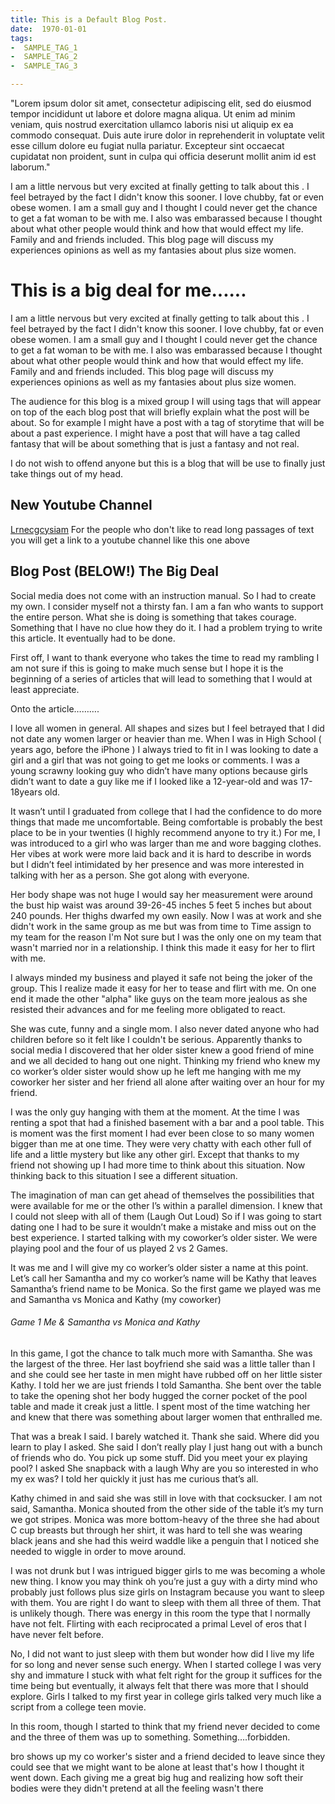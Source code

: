 ```yaml
---
title: This is a Default Blog Post.
date:  1970-01-01
tags:
-  SAMPLE_TAG_1
-  SAMPLE_TAG_2
-  SAMPLE_TAG_3

---
```

"Lorem ipsum dolor sit amet, consectetur adipiscing elit, sed do eiusmod tempor incididunt ut labore et dolore magna aliqua. Ut enim ad minim veniam, quis nostrud exercitation ullamco laboris nisi ut aliquip ex ea commodo consequat. Duis aute irure dolor in reprehenderit in voluptate velit esse cillum dolore eu fugiat nulla pariatur. Excepteur sint occaecat cupidatat non proident, sunt in culpa qui officia deserunt mollit anim id est laborum."
<!-- excerpt -->
I am a little nervous  but very excited at finally getting to talk about this .  I feel betrayed by the fact I didn't know this sooner. 
I love  chubby, fat or even  obese women. I am a small guy and I thought I could never get the chance to get a fat woman to  be with me.
I also was embarassed because I thought about what other people would think and how that would effect my life. Family and and friends included.
This blog page will discuss my experiences opinions as well as my fantasies about  plus size women.

# This is a big deal for me......

I am a little nervous  but very excited at finally getting to talk about this .  I feel betrayed by the fact I didn't know this sooner. 
I love  chubby, fat or even  obese women. I am a small guy and I thought I could never get the chance to get a fat woman to  be with me.
I also was embarassed because I thought about what other people would think and how that would effect my life. Family and and friends included.
This blog page will discuss my experiences opinions as well as my fantasies about  plus size women.

The audience for this blog is a mixed group I will  using tags that will appear on top of the each blog post that will briefly explain what the
post will be about. So for example  I might have a post with a tag of storytime that will  be about a past experience.
I might have a post that will have  a tag called fantasy that will be about something that is  just a fantasy and not real.

I do not wish to offend anyone but this is a blog that will be use to finally just take things out of my head.

## New Youtube Channel 

[Lrnecgcysiam](https://www.youtube.com/channel/UCWj9gl8w4EQJbP9KTyogCxQ)
For the people who don't like to read long passages of text you will get a link to a youtube channel like this one above

## Blog Post (BELOW!) The Big Deal

Social media does not come with an instruction manual. So I had to create my own.  I consider myself not a thirsty fan. I am a fan who wants to support the entire person. What she is doing is something that takes courage.  Something that I have no clue how they do it. I had a problem trying to write this article. It eventually had to be done.

First off,  I want to thank everyone who takes the time to read my rambling I am not sure if this is going to make much sense but I hope it is the beginning of a series of articles that will lead to something that I would at least appreciate. 

Onto the article……….

I love all  women in general. All shapes and sizes but I feel betrayed that I did not date any women larger or heavier than me. When I was in High School ( years ago, before the iPhone ) I always tried to fit in I was looking to date a girl and a girl that was not going to get me looks or comments. I was a young scrawny looking guy who didn’t have many options because girls didn’t want to date a guy like me if I looked like a 12-year-old and was 17-18years old. 

It wasn’t until I graduated from college that I had the confidence to do more things that made me uncomfortable. Being comfortable is probably the best place to be in your twenties (I highly recommend anyone to try it.)  For me, I was introduced to a girl who was larger than me and wore bagging clothes. Her vibes at work were more laid back and it is hard to describe in words but I didn’t feel intimidated by her presence and was more interested in talking with her as a person. She got along with everyone.

Her body shape was not huge I would say her measurement were around the bust hip waist was around 39-26-45 inches 5 feet 5 inches but about 240 pounds. Her thighs dwarfed my own easily. Now I was at work and she didn't work in the same group as me but was from time to
Time assign to my team for the reason I'm
Not sure but I was the only one on my team that wasn't married nor in a relationship. I think this made it easy for her to flirt with me.

I always minded my business and played it safe not being the joker of the group. This I realize made it easy for her to tease and flirt with me. On one end it made the other "alpha" like guys on the team more jealous as she resisted their advances and for me feeling more obligated to react.

She was cute, funny and a single mom. I also never dated anyone who had children before so it felt like I couldn't be serious. Apparently thanks to social media I discovered that her older sister knew a good friend of mine and we all decided to hang out one night.  Thinking my friend who knew my co worker’s older sister would show up he left me hanging with me my coworker her sister and her friend all alone after waiting over an hour for my friend.

I was the only guy hanging with them at the moment. At the time I was renting a spot that had a finished basement with a bar and a pool table. This is moment was the first moment I had ever been close to so many women bigger than me at one time. They were very chatty with each other full of life and a little mystery but like any other girl. Except that thanks to my friend not showing up I had more time to think about this situation.  Now thinking back to this situation I see a different situation. 

The imagination of man can get ahead of themselves the possibilities that were available for me or the other I’s within a parallel dimension.  I knew that I could not sleep with all of them (Laugh Out Loud) So if I was going to start dating one I had to be sure it wouldn’t make a mistake and miss out on the best experience.
I started talking with my coworker’s older sister. We were playing pool and the four of us played 2 vs 2
Games.

It was me and I will give my co worker’s older sister a name at this point. Let’s call her Samantha and my co worker’s name will be Kathy that leaves Samantha’s friend name to be Monica. So the first game we played was me and Samantha vs Monica and Kathy (my coworker)

###### Game 1 Me & Samantha vs Monica and Kathy

In this game, I got the chance to talk much more with Samantha. She was the largest of the three. Her last boyfriend she said was a little taller than I and she could see her taste in men might have rubbed off on her little sister Kathy. I told her we are just friends I told Samantha. She bent over the table to take the opening shot her body hugged the corner pocket of the pool table and made it creak just a little. I spent most of the time watching her and knew that there was something about larger women that enthralled me.

That was a break I said. I barely watched it. Thank she said. Where did you learn to play  I asked. She said I don’t really play I just hang out with a bunch of friends who do. You pick up some stuff. Did you meet your ex playing pool?  I asked She snapback with a laugh Why are you so interested in who my ex was? I told her quickly it just has me curious that’s all. 

Kathy chimed in and said she was still in love with that cocksucker. I am not said, Samantha. Monica shouted from the other side of the table it’s my turn we got stripes. Monica was more bottom-heavy of the three she had about C cup breasts but through her shirt, it was hard to tell she was wearing black jeans and she had this weird waddle like a penguin that I noticed she needed to wiggle in order to move around.  

I was not drunk but I was intrigued bigger girls to me was becoming a whole new thing. I know you may think oh you’re just a guy with a dirty mind who probably just follows plus size girls on Instagram because you want to sleep with them.  You are right I do want to sleep with them all three of them. That is unlikely though. 
There was energy in this room the type that I normally have not felt. Flirting with each reciprocated a primal 
Level of eros that I have never felt before. 

No, I did not want to just sleep with them but wonder how did I live my life for so long and never sense such energy. When I started college I was very shy and immature I stuck with what felt right for the group it suffices for the time being but eventually, it always felt that there was more that I should explore. Girls I talked to my first year in college girls talked very much like a script from a college teen movie. 

In this room, though I started to think that my friend never decided to come and the three of them was up to something. Something….forbidden.

bro shows up my co worker's sister and a friend decided to leave since they could see that we might want to be alone at least that's how I thought it went down.  Each giving me a great big hug and realizing how soft their bodies were they didn't pretend at all the feeling wasn't there
